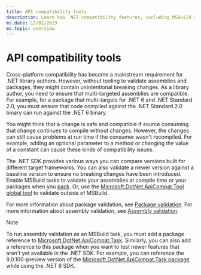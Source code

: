 ```yaml
---
title: API compatibility tools
description: Learn how .NET compatibility features, including MSBuild tasks and a command-line tool, can be used to develop consistent and well-formed multi-targeting libraries.
ms.date: 12/01/2023
ms.topic: overview
---
```


# API compatibility tools

Cross-platform compatibility has become a mainstream requirement for .NET library authors. However, without tooling to validate assemblies and packages, they might contain unintentional breaking changes. As a library author, you need to ensure that multi-targeted assemblies are compatible. For example, for a package that multi-targets for .NET 6 and .NET Standard 2.0, you must ensure that code compiled against the .NET Standard 2.0 binary can run against the .NET 6 binary.

You might think that a change is safe and compatible if source consuming that change continues to compile without changes. However, the changes can still cause problems at run time if the consumer wasn't recompiled. For example, adding an optional parameter to a method or changing the value of a constant can cause these kinds of compatibility issues.

The .NET SDK provides various ways you can compare versions built for different target frameworks. You can also validate a newer version against a baseline version to ensure no breaking changes have been introduced. Enable MSBuild tasks to validate your assemblies at compile time or your packages when you [pack](../../core/tools/dotnet-pack.md). Or, use the [Microsoft.DotNet.ApiCompat.Tool global tool](global-tool.md) to validate outside of MSBuild.

For more information about package validation, see [Package validation](package-validation/overview.md). For more information about assembly validation, see [Assembly validation](assembly-validation.md).

> [!NOTE]
> To run assembly validation as an MSBuild task, you must add a package reference to [Microsoft.DotNet.ApiCompat.Task](https://www.nuget.org/packages/Microsoft.DotNet.ApiCompat.Task). Similarly, you can also add a reference to this package when you want to test newer features that aren't yet available in the .NET SDK. For example, you can reference the 9.0.100-preview version of the [Microsoft.DotNet.ApiCompat.Task package](https://www.nuget.org/packages/Microsoft.DotNet.ApiCompat.Task) while using the .NET 8 SDK.
